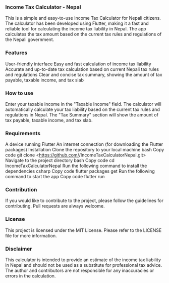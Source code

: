 ### Income Tax Calculator - Nepal
This is a simple and easy-to-use Income Tax Calculator for Nepali citizens. The calculator has been developed using Flutter, making it a fast and reliable tool for calculating the income tax liability in Nepal. The app calculates the tax amount based on the current tax rules and regulations of the Nepali government.

### Features
User-friendly interface
Easy and fast calculation of income tax liability
Accurate and up-to-date tax calculation based on current Nepali tax rules and regulations
Clear and concise tax summary, showing the amount of tax payable, taxable income, and tax slab
### How to use
Enter your taxable income in the "Taxable Income" field.
The calculator will automatically calculate your tax liability based on the current tax rules and regulations in Nepal.
The "Tax Summary" section will show the amount of tax payable, taxable income, and tax slab.
### Requirements
A device running Flutter
An internet connection (for downloading the Flutter packages)
Installation
Clone the repository to your local machine
bash
Copy code
git clone <https://github.com/<username>/IncomeTaxCalculatorNepal.git>
Navigate to the project directory
bash
Copy code
cd IncomeTaxCalculatorNepal
Run the following command to install the dependencies
csharp
Copy code
flutter packages get
Run the following command to start the app
Copy code
flutter run
### Contribution
If you would like to contribute to the project, please follow the guidelines for contributing. Pull requests are always welcome.

### License
This project is licensed under the MIT License. Please refer to the LICENSE file for more information.

### Disclaimer
This calculator is intended to provide an estimate of the income tax liability in Nepal and should not be used as a substitute for professional tax advice. The author and contributors are not responsible for any inaccuracies or errors in the calculation.
